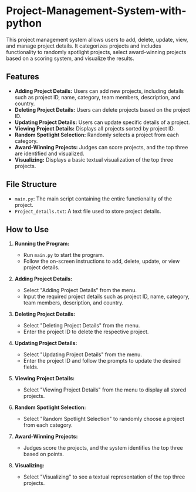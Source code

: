 # Project-Management-System-with-python

This project management system allows users to add, delete, update, view, and manage project details. It categorizes projects and includes functionality to randomly spotlight projects, select award-winning projects based on a scoring system, and visualize the results.

## Features

- **Adding Project Details:** Users can add new projects, including details such as project ID, name, category, team members, description, and country.
- **Deleting Project Details:** Users can delete projects based on the project ID.
- **Updating Project Details:** Users can update specific details of a project.
- **Viewing Project Details:** Displays all projects sorted by project ID.
- **Random Spotlight Selection:** Randomly selects a project from each category.
- **Award-Winning Projects:** Judges can score projects, and the top three are identified and visualized.
- **Visualizing:** Displays a basic textual visualization of the top three projects.

## File Structure

- `main.py`: The main script containing the entire functionality of the project.
- `Project_details.txt`: A text file used to store project details.

## How to Use

1. **Running the Program:**
   - Run `main.py` to start the program.
   - Follow the on-screen instructions to add, delete, update, or view project details.

2. **Adding Project Details:**
   - Select "Adding Project Details" from the menu.
   - Input the required project details such as project ID, name, category, team members, description, and country.

3. **Deleting Project Details:**
   - Select "Deleting Project Details" from the menu.
   - Enter the project ID to delete the respective project.

4. **Updating Project Details:**
   - Select "Updating Project Details" from the menu.
   - Enter the project ID and follow the prompts to update the desired fields.

5. **Viewing Project Details:**
   - Select "Viewing Project Details" from the menu to display all stored projects.

6. **Random Spotlight Selection:**
   - Select "Random Spotlight Selection" to randomly choose a project from each category.

7. **Award-Winning Projects:**
   - Judges score the projects, and the system identifies the top three based on points.

8. **Visualizing:**
   - Select "Visualizing" to see a textual representation of the top three projects.
